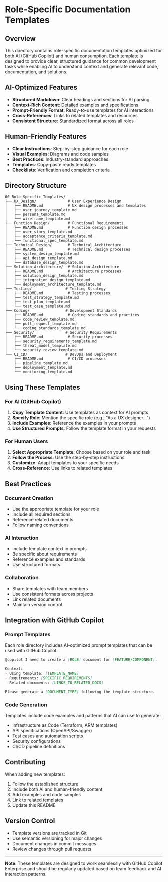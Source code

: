 # Role-Specific Documentation Templates

## Overview
This directory contains role-specific documentation templates optimized for both AI (GitHub Copilot) and human consumption. Each template is designed to provide clear, structured guidance for common development tasks while enabling AI to understand context and generate relevant code, documentation, and solutions.

## AI-Optimized Features
- **Structured Markdown**: Clear headings and sections for AI parsing
- **Context-Rich Content**: Detailed examples and specifications
- **Prompt-Friendly Format**: Ready-to-use templates for AI interactions
- **Cross-References**: Links to related templates and resources
- **Consistent Structure**: Standardized format across all roles

## Human-Friendly Features
- **Clear Instructions**: Step-by-step guidance for each role
- **Visual Examples**: Diagrams and code samples
- **Best Practices**: Industry-standard approaches
- **Templates**: Copy-paste ready templates
- **Checklists**: Verification and completion criteria

## Directory Structure

```
00_Role_Specific_Templates/
├── UX_Design/              # User Experience Design
│   ├── README.md           # UX design processes and templates
│   ├── user_journey_template.md
│   ├── persona_template.md
│   └── wireframe_template.md
├── Function_Design/        # Functional Requirements
│   ├── README.md           # Function design processes
│   ├── user_story_template.md
│   ├── acceptance_criteria_template.md
│   └── functional_spec_template.md
├── Technical_Design/       # Technical Architecture
│   ├── README.md           # Technical design processes
│   ├── system_design_template.md
│   ├── api_design_template.md
│   └── database_design_template.md
├── Solution_Architecture/  # Solution Architecture
│   ├── README.md           # Architecture processes
│   ├── solution_design_template.md
│   ├── integration_design_template.md
│   └── deployment_architecture_template.md
├── Testing/               # Testing Strategy
│   ├── README.md           # Testing processes
│   ├── test_strategy_template.md
│   ├── test_plan_template.md
│   └── test_case_template.md
├── Coding/                # Development Standards
│   ├── README.md           # Coding standards and practices
│   ├── code_review_template.md
│   ├── pull_request_template.md
│   └── coding_standards_template.md
├── Security/              # Security Requirements
│   ├── README.md           # Security processes
│   ├── security_requirements_template.md
│   ├── threat_model_template.md
│   └── security_review_template.md
└── CI_CD/                 # DevOps and Deployment
    ├── README.md           # CI/CD processes
    ├── pipeline_template.md
    ├── deployment_template.md
    └── monitoring_template.md
```

## Using These Templates

### For AI (GitHub Copilot)
1. **Copy Template Content**: Use templates as context for AI prompts
2. **Specify Role**: Mention the specific role (e.g., "As a UX designer...")
3. **Include Examples**: Reference the examples in your prompts
4. **Use Structured Prompts**: Follow the template format in your requests

### For Human Users
1. **Select Appropriate Template**: Choose based on your role and task
2. **Follow the Process**: Use the step-by-step instructions
3. **Customize**: Adapt templates to your specific needs
4. **Cross-Reference**: Use links to related templates

## Best Practices

### Document Creation
- Use the appropriate template for your role
- Include all required sections
- Reference related documents
- Follow naming conventions

### AI Interaction
- Include template context in prompts
- Be specific about requirements
- Reference examples and standards
- Use structured formats

### Collaboration
- Share templates with team members
- Use consistent formats across projects
- Link related documents
- Maintain version control

## Integration with GitHub Copilot

### Prompt Templates
Each role directory includes AI-optimized prompt templates that can be used with GitHub Copilot:

```markdown
@copilot I need to create a [ROLE] document for [FEATURE/COMPONENT].

Context:
- Using template: [TEMPLATE_NAME]
- Requirements: [SPECIFIC_REQUIREMENTS]
- Related documents: [LINKS_TO_RELATED_DOCS]

Please generate a [DOCUMENT_TYPE] following the template structure.
```

### Code Generation
Templates include code examples and patterns that AI can use to generate:
- Infrastructure as Code (Terraform, ARM templates)
- API specifications (OpenAPI/Swagger)
- Test cases and automation scripts
- Security configurations
- CI/CD pipeline definitions

## Contributing

When adding new templates:
1. Follow the established structure
2. Include both AI and human-friendly content
3. Add examples and code samples
4. Link to related templates
5. Update this README

## Version Control

- Template versions are tracked in Git
- Use semantic versioning for major changes
- Document changes in commit messages
- Review changes through pull requests

---

**Note**: These templates are designed to work seamlessly with GitHub Copilot Enterprise and should be regularly updated based on team feedback and AI interaction patterns.
